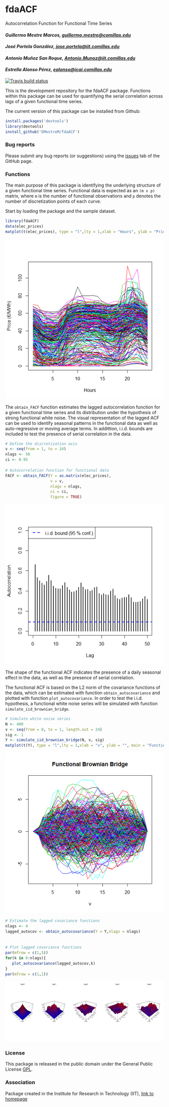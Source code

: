 # fdaACF
Autocorrelation Function for Functional Time Series


#### *Guillermo Mestre Marcos, guillermo.mestre@comillas.edu*
#### *José Portela González, jose.portela@iit.comillas.edu*
#### *Antonio Muñoz San Roque, Antonio.Munoz@iit.comillas.edu*
#### *Estrella Alonso Pérez, ealonso@icai.comillas.edu*


<!-- badges: start -->
  [![Travis build status](https://travis-ci.org/GMestreM/fdaACF.svg?branch=master)](https://travis-ci.org/GMestreM/fdaACF)
<!-- badges: end -->


This is the development repository for the fdaACF package. Functions within this package can be used for quantifying the serial correlation across lags of a given functional time series.


The current version of this package can be installed from Github:


```r
install.packages('devtools')
library(devtools)
install_github('GMestreM/fdaACF')
```

### Bug reports

Please submit any bug reports (or suggestions) using the [issues](https://github.com/GMestreM/fdaACF/issues) tab of the GitHub page.


### Functions

The main purpose of this package is identifying the underlying structure of a given functional time series. Functional data is expected as an `(m x p)` matrix, where `m` is the number of functional observations and `p` denotes the number of discretization points of each curve.


Start by loading the package and the sample dataset.


```r
library(fdaACF)
data(elec_prices)
matplot(t(elec_prices), type = "l",lty = 1,xlab = "Hours", ylab = "Price (€/MWh)")
```


![](README-files/figure-html/elec_prices.png)<!-- -->


The `obtain_FACF` function estimates the lagged autocorrelation function for a given functional time series and its distribution under the hypothesis of strong functional white noise. The visual representation of the lagged ACF can be used to identify seasonal patterns in the functional data as well as auto-regressive or moving average terms. In addittion, i.i.d. bounds are included to test the presence of serial correlation in the data.


```r
# Define the discretization axis
v <- seq(from = 1, to = 24)
nlags <- 50
ci <- 0.95

# Autocorrelation function for functional data
FACF <- obtain_FACF(Y = as.matrix(elec_prices), 
                    v = v,
                    nlags = nlags,
                    ci = ci,
                    figure = TRUE)
```


![](README-files/figure-html/FACF_prices.png)<!-- -->


The shape of the functional ACF indicates the presence of a daily seasonal effect in the data, as well as the presence of serial correlation.


The functional ACF is based on the L2 norm of the covariance functions of the data, which can be estimated with function `obtain_autocovariance` and plotted with function `plot_autocovariance`. In order to test the i.i.d. hypothesis, a functional white noise series will be simulated with function `simulate_iid_brownian_bridge`.


```r
# Simulate white noise series
N <- 400
v <- seq(from = 0, to = 1, length.out = 24)
sig <- 1
Y <- simulate_iid_brownian_bridge(N, v, sig)
matplot(t(Y), type = "l",lty = 1,xlab = "v", ylab = "", main = "Functional Brownian Bridge")
```

![](README-files/figure-html/b_bridge.png)<!-- -->



```r
# Estimate the lagged covariance functions
nlags <- 4
lagged_autocov <- obtain_autocovariance(Y = Y,nlags = nlags)


# Plot lagged covariance functions
par(mfrow = c(1,5))
for(k in 0:nlags){
   plot_autocovariance(lagged_autocov,k)
}
par(mfrow = c(1,1))

```


![](README-files/figure-html/autocov_surfc.png)<!-- -->


### License

This package is released in the public domain under the General Public License [GPL](https://www.gnu.org/licenses/gpl-3.0.en.html). 

### Association
Package created in the Institute for Research in Technology (IIT), [link to homepage](https://www.iit.comillas.edu/index.php.en) 
